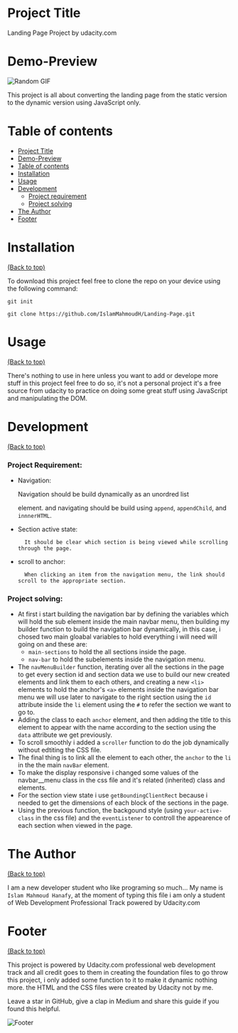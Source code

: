 <!-- this README.md file content is copied from the udacity Mentioned link in the project Rubric: 

https://github.com/navendu-pottekkat/awesome-readme/blob/master/README-template.md

i just changed some stuffs Modifing the related info to the project... so all the credit for this README.md file goes to it's owner, in the link above -->

<!-- I do upload a version of this project folder on Github:

the link for it:
     https://github.com/IslamMahmoudH/Landing-Page.git

-->

# Project Title

Landing Page Project by udacity.com

# Demo-Preview

<!-- Add a demo for your project -->



![Random GIF](https://media.giphy.com/media/ZVik7pBtu9dNS/giphy.gif) 

This project is all about converting the landing page from the static version to the dynamic version using JavaScript only.

# Table of contents

- [Project Title](#project-title)
- [Demo-Preview](#demo-preview)
- [Table of contents](#table-of-contents)
- [Installation](#installation)
- [Usage](#usage)
- [Development](#development)
    - [Project requirement](#project-requirement)
    - [Project solving](#project-solving)
- [The Author](#the-author)
- [Footer](#footer)

# Installation
[(Back to top)](#table-of-contents)


To download this project feel free to clone the repo on your device using the following command:

```git init```

```git clone https://github.com/IslamMahmoudH/Landing-Page.git ```

# Usage
[(Back to top)](#table-of-contents)

<!-- This is optional and it is used to give the user info on how to use the project after installation. This could be added in the Installation section also. -->
There's nothing to use in here unless you want to add or develope more stuff in this project feel free to do so, it's not a personal project it's a free source from udacity to practice on doing some great stuff using JavaScript and manipulating the DOM.

# Development
[(Back to top)](#table-of-contents)

<!-- This is the place where you give instructions to developers on how to modify the code.

You could give **instructions in depth** of **how the code works** and how everything is put together.

You could also give specific instructions to how they can setup their development environment.

Ideally, you should keep the README simple. If you need to add more complex explanations, use a wiki. Check out [this wiki](https://github.com/navendu-pottekkat/nsfw-filter/wiki) for inspiration. -->
### Project Requirement:
- Navigation:

    Navigation should be build dynamically as an unordred list <ul></ul> element. and navigating should be build using ```append```, ```appendChild```, and ```innnerHTML```.
- Section active state:

        It should be clear which section is being viewed while scrolling through the page.
- scroll to anchor:

        When clicking an item from the navigation menu, the link should scroll to the appropriate section.

### Project solving:
- At first i start building the navigation bar by defining the variables which will hold the sub element inside the main navbar menu, then building my builder function to build the navigation bar dynamically, in this case, i chosed two main gloabal variables to hold everything i will need will going on and these are:
    - ```main-sections``` to hold the all sections inside the page.
    - ```nav-bar``` to hold the subelements inside the navigation menu.
- The ```navMenuBuilder``` function, iterating over all the sections in the page to get every section id and section data we use to build our new created elements and link them to each others, and creating a new ```<li>``` elements to hold the anchor's ```<a>``` elements inside the navigation bar menu we will use later to navigate to the right section using the ```id``` attribute inside the ```li``` element using the ```#``` to refer the section we want to go to.
- Adding the class to each ```anchor``` element, and then adding the title to this element to appear with the name according to the section using the ``` data``` attribute we get previously.
- To scroll smoothly i added a ```scroller``` function to do the job dynamically without edtiting the CSS file.
- The final thing is to link all the element to each other, the ```anchor``` to the ```li``` in the the main ```navBar``` element.
- To make the display responsive i changed some values of the navbar__menu class in the css file and it's related (inherited) class and elements.
- For the section view state i use  ```getBoundingClientRect``` because i needed to get the dimensions of each block of the sections in the page.
- Using the previous function, the backgound style (using ```your-active-class``` in the css file) and the ```eventListener``` to controll the appearence of each section when viewed in the page. 

       


# The Author
[(Back to top)](#table-of-contents)

I am a new developer student who like programing so much... My name is ```Islam Mahmoud Hanafy```, at the moment of typing this file i am only a student of Web Development Professional Track powered by Udacity.com


# Footer
[(Back to top)](#table-of-contents)

<!-- Let's also add a footer because I love footers and also you **can** use this to convey important info.

Let's make it an image because by now you have realised that multimedia in images == cool(*please notice the subtle programming joke). -->
This project is powered by Udacity.com professional web development track and all credit goes to them in creating the foundation files to go throw this project, i only added some function to it to make it dynamic nothing more. the HTML and the CSS files were created by Udacity not by me.

Leave a star in GitHub, give a clap in Medium and share this guide if you found this helpful.

<!-- Add the footer here -->

![Footer](https://github.com/navendu-pottekkat/awesome-readme/blob/master/fooooooter.png) 

